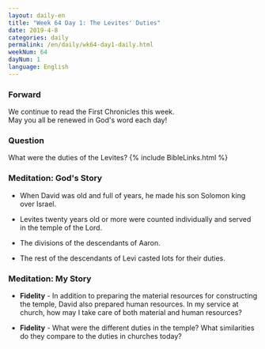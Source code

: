 ```yaml
---
layout: daily-en
title: "Week 64 Day 1: The Levites' Duties"
date: 2019-4-8 
categories: daily
permalink: /en/daily/wk64-day1-daily.html
weekNum: 64
dayNum: 1
language: English
---
```


### Forward     
We continue to read the First Chronicles this week.  
May you all be renewed in God's word each day!

### Question     
What were the duties of the Levites?
{% include BibleLinks.html %} 

### Meditation: God's Story   
+ When David was old and full of years, he made his son Solomon king over Israel. 

+ Levites twenty years old or more were counted individually and served in the temple of the Lord. 

+ The divisions of the descendants of Aaron. 

+ The rest of the descendants of Levi casted lots for their duties. 

### Meditation: My Story   
+ **Fidelity** - In addition to preparing the material resources for constructing the temple, David also prepared human resources. In my service at church, how may I take care of both material and human resources? 

+ **Fidelity** - What were the different duties in the temple? What similarities do they compare to the duties in churches today? 
